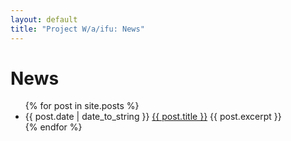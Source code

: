 ```yaml
---
layout: default
title: "Project W/a/ifu: News"
---
```


# News

<ul class="posts">
  {% for post in site.posts %}
    <li>
      <span>{{ post.date | date_to_string }}</span>
      <a href="{{ post.url }}">{{ post.title }}</a>
      {{ post.excerpt }}
    </li>
  {% endfor %}
</ul>
